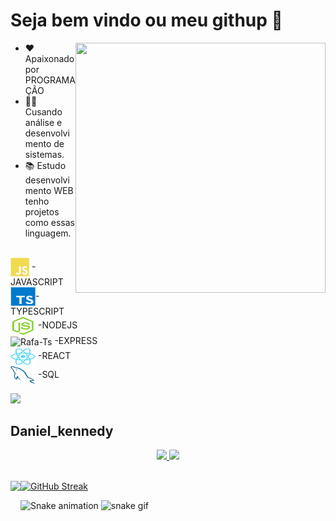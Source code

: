 # Seja bem vindo ou meu githup 👋
<img src="https://user-images.githubusercontent.com/92266495/191352666-f1351a72-044d-4f1b-bb6b-f58aca977e99.gif" width="400" height="400" align=right>


* ❤ Apaixonado por PROGRAMAÇÃO <br>
* 👨‍🎓 Cusando análise e desenvolvimento de sistemas.<br>
* 📚 Estudo desenvolvimento WEB<br>
tenho projetos como essas linguagem.<br>

<br>
<div>
<img align="center" alt="Rafa-Js"
     height="30" width="30" src="https://raw.githubusercontent.com/devicons/devicon/master/icons/javascript/javascript-plain.svg">
 -JAVASCRIPT<br>
<img align="center" alt="Rafa-Ts" height="30" width="40" src="https://raw.githubusercontent.com/devicons/devicon/master/icons/typescript/typescript-plain.svg">-TYPESCRIPT<br>
<img align="center" alt="Rafa-Ts" height="30" width="40" src="https://raw.githubusercontent.com/devicons/devicon/master/icons/nodejs/nodejs-plain.svg">
-NODEJS<br>
<img  align="center" alt="Rafa-Ts" height="30" width="40" src="https://cdn.jsdelivr.net/gh/devicons/devicon/icons/express/express-original.svg" >
-EXPRESS<br>
<img align="center" alt="Rafa-Ts" height="30" width="40" src="https://raw.githubusercontent.com/devicons/devicon/master/icons/react/react-original.svg">
-REACT<br>
<img align="center" alt="Rafa-Ts" height="30" width="40" src="https://raw.githubusercontent.com/devicons/devicon/master/icons/mysql/mysql-plain.svg">
-SQL<br>
</div>     

 <img src='-239120?style=for-the-badge&logo=html5&logoColor=white'></img>

## Daniel_kennedy

<div align="center">
  <a href="https://github.com/Dkrv4006">
  <img width="390em" src="https://github-readme-stats.vercel.app/api?username=Dkrv4006&show_icons=true&theme=algolia&include_all_commits=true&count_private=true"/>
  <img width="300em" src="https://github-readme-stats.vercel.app/api/top-langs/?username=Dkrv4006&layout=compact&langs_count=7&theme=algolia"/>
</div>
  <div style="display: inline_block"><br>

 
[![GitHub Streak](http://github-readme-streak-stats.herokuapp.com?user=Dkrv4006&theme=algolia&hide_border=verdadeiro&locale=pt-br)](https://git.io/streak-stats)
     <td><img height="200em" align="left" src="https://github-readme-stats.vercel.app/api/top-langs/?username=dkrv4006&show_icons=true&theme=algolia&count_private=true" /></td>
  
  ![Snake animation](https://github.com/Dkrv4006/Dkrv4006/blob/output/github-contribution-grid-snake.gif)
  ![snake gif](https://github.com/dkrv4006/dkrv4006/blob/output/github-contribution-grid-snake.gif)
</div>


